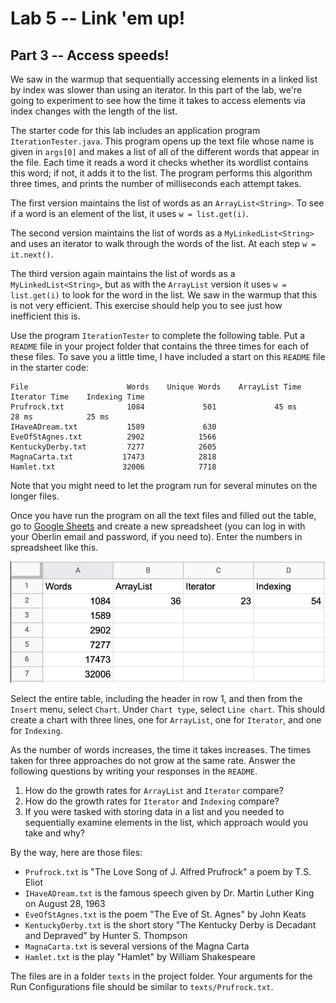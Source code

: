 # Lab 5 -- Link 'em up!
## Part 3 -- Access speeds!

We saw in the warmup that sequentially accessing elements in a linked list by
index was slower than using an iterator. In this part of the lab, we're going
to experiment to see how the time it takes to access elements via index
changes with the length of the list.

The starter code for this lab includes an application program
`IterationTester.java`. This program opens up the text file whose name is given
in `args[0]` and makes a list of all of the different words that appear in the
file. Each time it reads a word it checks whether its wordlist contains this
word; if not, it adds it to the list. The program performs this algorithm
three times, and prints the number of milliseconds each attempt takes.

The first version maintains the list of words as an `ArrayList<String>`. To see
if a word is an element of the list, it uses `w = list.get(i)`.

The second version maintains the list of words as a `MyLinkedList<String>` and
uses an iterator to walk through the words of the list. At each step
`w = it.next()`. 

The third version again maintains the list of words as a
`MyLinkedList<String>`, but as with the `ArrayList` version it uses `w =
list.get(i)` to look for the word in the list. We saw in the warmup that this
is not very efficient. This exercise should help you to see just how
inefficient this is.

Use the program `IterationTester` to complete the following table. Put a
`README` file in your project folder that contains the three times for each
of these files. To save you a little time, I have included a start on this
`README` file in the starter code:
```
File                      Words    Unique Words    ArrayList Time    Iterator Time    Indexing Time
Prufrock.txt              1084             501             45 ms            28 ms            25 ms
IHaveADream.txt           1589             630
EveOfStAgnes.txt          2902            1566
KentuckyDerby.txt         7277            2605
MagnaCarta.txt           17473            2818
Hamlet.txt               32006            7718
```
Note that you might need to let the program run for several minutes on the
longer files.

Once you have run the program on all the text files and filled out the table,
go to [Google Sheets](https://sheets.google.com) and create a new spreadsheet
(you can log in with your Oberlin email and password, if you need to). Enter
the numbers in spreadsheet like this.

![Google Sheets](spreadsheet.png)

Select the entire table, including the header in row 1, and then from the
`Insert` menu, select `Chart`. Under `Chart type`, select `Line chart`. This
should create a chart with three lines, one for `ArrayList`, one for
`Iterator`, and one for `Indexing`.

As the number of words increases, the time it takes increases. The times taken
for three approaches do not grow at the same rate. Answer the following
questions by writing your responses in the `README`.
1. How do the growth rates for `ArrayList` and `Iterator` compare?
2. How do the growth rates for `Iterator` and `Indexing` compare?
3. If you were tasked with storing data in a list and you needed to
   sequentially examine elements in the list, which approach would you take
   and why?

By the way, here are those files:
- `Prufrock.txt` is "The Love Song of J. Alfred Prufrock" a poem by T.S. Eliot
- `IHaveADream.txt` is the famous speech given by Dr. Martin Luther King on August 28, 1963
- `EveOfStAgnes.txt` is the poem "The Eve of St. Agnes" by John Keats
- `KentuckyDerby.txt` is the short story "The Kentucky Derby is Decadant and Depraved" by Hunter S. Thompson
- `MagnaCarta.txt` is several versions of the Magna Carta
- `Hamlet.txt` is the play "Hamlet" by William Shakespeare
  
The files are in a folder `texts` in the project folder. Your arguments for
the Run Configurations file should be similar to `texts/Prufrock.txt`.
